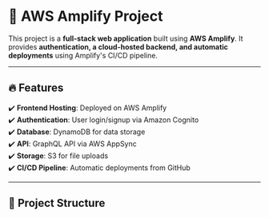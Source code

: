 # 🚀 AWS Amplify Project

This project is a **full-stack web application** built using **AWS Amplify**. It provides **authentication, a cloud-hosted backend, and automatic deployments** using Amplify's CI/CD pipeline.

---

## 🔥 Features
✔️ **Frontend Hosting**: Deployed on AWS Amplify  
✔️ **Authentication**: User login/signup via Amazon Cognito  
✔️ **Database**: DynamoDB for data storage  
✔️ **API**: GraphQL API via AWS AppSync  
✔️ **Storage**: S3 for file uploads  
✔️ **CI/CD Pipeline**: Automatic deployments from GitHub  

---

## 📂 Project Structure
